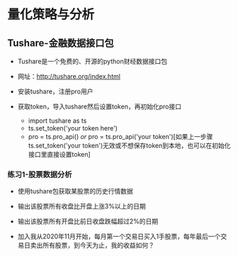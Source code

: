 # 量化策略与分析

## Tushare-金融数据接口包

- Tushare是一个免费的、开源的python财经数据接口包

- 网址：http://tushare.org/index.html

- 安装tushare，注册pro用户

- 获取token，导入tushare然后设置token，再初始化pro接口
    - import tushare as ts
    - ts.set_token('your token here')
    - pro = ts.pro_api() *or* pro = ts.pro_api('your token')[如果上一步骤ts.set_token('your token')无效或不想保存token到本地，也可以在初始化接口里直接设置token]
    
### 练习1-股票数据分析
- 使用tushare包获取某股票的历史行情数据

- 输出该股票所有收盘比开盘上涨3%以上的日期

- 输出该股票所有开盘比前日收盘跌幅超过2%的日期

- 加入我从2020年11月开始，每月第一个交易日买入1手股票，每年最后一个交易日卖出所有股票，到今天为止，我的收益如何？